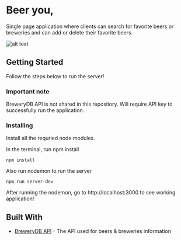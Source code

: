 # Beer you,

Single page application where clients can search for favorite beers or breweries and can add or delete their favorite beers.

![alt text](https://s3-us-west-1.amazonaws.com/realyon/Screen+Shot+2018-12-10+at+8.21.39+PM.png)

## Getting Started

Follow the steps below to run the server!

### Important note

BreweryDB API is not shared in this repository. Will require API key to successfully run the application.

### Installing

Install all the requried node modules.

In the terminal, run npm install

```
npm install
```

Also run nodemon to run the server

```
npm run server-dev
```

After running the nodemon, go to http://localhost:3000 to see working application!

## Built With

- [BreweryDB API](https://www.brewerydb.com/) - The API used for beers & breweries information
